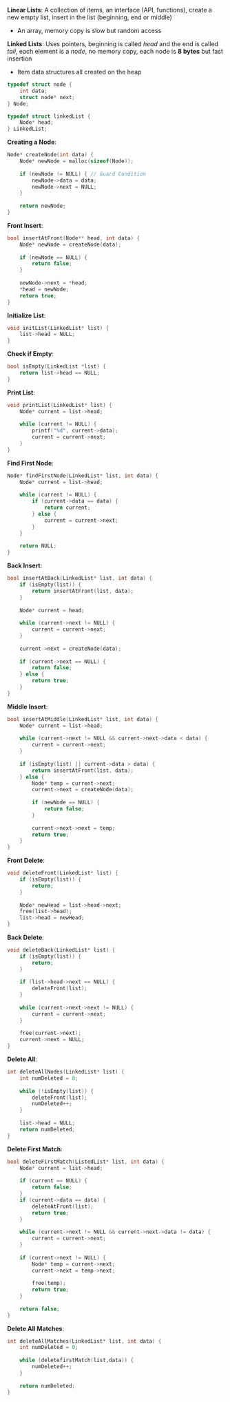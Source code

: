 **Linear Lists**: A collection of items, an interface (API, functions), create a new empty list, insert in the list (beginning, end or middle)
- An array, memory copy is slow but random access

**Linked Lists**: Uses pointers, beginning is called *head* and the end is called *tail*, each element is a *node*, no memory copy, each node is **8 bytes** but fast insertion

- Item data structures all created on the heap

```c
typedef struct node {
	int data;
	struct node* next;
} Node;
```
```c
typedef struct linkedList {
	Node* head;
} LinkedList;
```

**Creating a Node**:
```c
Node* createNode(int data) {
	Node* newNode = malloc(sizeof(Node));
	
	if (newNode != NULL) { // Guard Condition
		newNode->data = data;
		newNode->next = NULL;
	}
	
	return newNode;
}
```

**Front Insert**:
```c
bool insertAtFront(Node** head, int data) {
	Node* newNode = createNode(data);
	
	if (newNode == NULL) {
		return false;
	}
	
	newNode->next = *head;
	*head = newNode;
	return true;
}
```

**Initialize List**:
```c
void initList(LinkedList* list) {
	list->head = NULL;
}
```

**Check if Empty**:
```c
bool isEmpty(LinkedList *list) {
	return list->head == NULL;
}
```

**Print List**:
```c
void printList(LinkedList* list) {
	Node* current = list->head;
	
	while (current != NULL) {
		printf("%d", current->data);
		current = current->next;
	}
}
```

**Find First Node**:
```c
Node* findFirstNode(LinkedList* list, int data) {
	Node* current = list->head;
	
	while (current != NULL) {
		if (current->data == data) {
			return current;
		} else {
			current = current->next;
		}
	}
	
	return NULL;
}
```

**Back Insert**:
```c
bool insertAtBack(LinkedList* list, int data) {
	if (isEmpty(list)) {
		return insertAtFront(list, data);
	}
	
	Node* current = head;
	
	while (current->next != NULL) {
		current = current->next;
	}
	
	current->next = createNode(data);
	
	if (current->next == NULL) {
		return false;
	} else {
		return true;
	}
}
```

**Middle Insert**:
```c
bool insertAtMiddle(LinkedList* list, int data) {
	Node* current = list->head;
	
	while (current->next != NULL && current->next->data < data) {
		current = current->next;
	}
	
	if (isEmpty(list) || current->data > data) {
		return insertAtFront(list, data);
	} else {
		Node* temp = current->next;
		current->next = createNode(data);
		
		if (newNode == NULL) {
			return false;
		}
		
		current->next->next = temp;
		return true;
	}
}
```

**Front Delete**:
```c
void deleteFront(LinkedList* list) {
	if (isEmpty(list)) {
		return;
	}
	
	Node* newHead = list->head->next;
	free(list->head);
	list->head = newHead;
}
```

**Back Delete**:
```c
void deleteBack(LinkedList* list) {
	if (isEmpty(list)) {
		return;
	}
	
	if (list->head->next == NULL) {
		deleteFront(list);
	}
	
	while (current->next->next != NULL) {
		current = current->next;
	}
	
	free(current->next);
	current->next = NULL;
}
```

**Delete All**:
```c
int deleteAllNodes(LinkedList* list) {
	int numDeleted = 0;
	
	while (!isEmpty(list)) {
		deleteFront(list);
		numDeleted++;
	}
	
	list->head = NULL;
	return numDeleted;
}
```

**Delete First Match**:
```c
bool deleteFirstMatch(ListedList* list, int data) {
	Node* current = list->head;
	
	if (current == NULL) {
		return false;
	}
	if (current->data == data) {
		deleteAtFront(list);
		return true;
	}
	
	while (current->next != NULL && current->next->data != data) {
		current = current->next;
	} 
	
	if (current->next != NULL) {
		Node* temp = current->next;
		current->next = temp->next;
		
		free(temp);
		return true;
	}
	
	return false;
}
```

**Delete All Matches**:
```c
int deleteAllMatches(LinkedList* list, int data) {
	int numDeleted = 0;
	
	while (deletefirstMatch(list,data)) {
		numDeleted++;
	}
	
	return numDeleted;
}
```